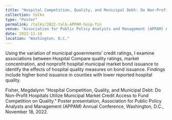 ```yaml
---
title: "Hospital Competition, Quality, and Municipal Debt: Do Non-Profit Hospitals Utilize Municipal Market Credit Access to Fund Competition on Quality"
collection: talks
type: "Poster"
permalink: /talks/2022-talk-APPAM-hosp-fin
venue: "Association for Public Policy Analysts and Management (APPAM) Annual Conference"
date: 2022-11-18
location: "Washington, D.C."
---
```


Using the variation of municipal governments’ credit ratings, I examine associations between Hospital Compare quality ratings, market concentration, and nonprofit hospital municipal market bond issuance to identify the effects of hospital quality measures on bond issuance. Findings include higher bond issuance in counties with lower reported hospital quality.

Fisher, Megdalynn “Hospital Competition, Quality, and Municipal Debt: Do Non-Profit Hospitals Utilize Municipal Market Credit Access to Fund Competition on Quality." Poster presentation, Association for Public Policy Analysts and Management (APPAM) Annual Conference, Washington, D.C., November 18, 2022.  
